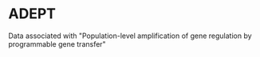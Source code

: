 # ADEPT
Data associated with "Population-level amplification of gene regulation by programmable gene transfer"
